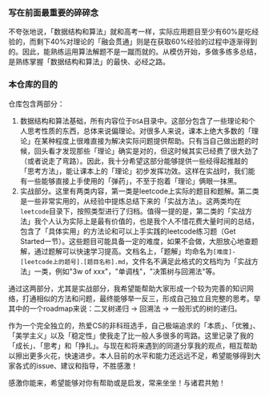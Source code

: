 ### 写在前面最重要的碎碎念

不夸张地说，「数据结构和算法」就和高考一样，实际应用题目至少有60%是吃经验的，而剩下40%对理论的「融会贯通」则是在获取60%经验的过程中逐渐得到的。因此，能熟练运用算法解题不是一蹴而就的。从模仿开始，多做多练多总结，是熟练掌握「数据结构和算法」的最快、必经之路。

### 本仓库的目的

仓库包含两部分：

1. 数据结构和算法基础，所有内容位于`DSA`目录中。这部分包含了一些理论和个人思考性质的东西，总体来说偏理论。对很多人来说，课本上绝大多数的「理论」在某种程度上很难直接为解决实际问题提供帮助。只有当自己做出题的时候，回头看才发现那些「理论」确实是对的，但这时候其实已经费了很大劲了（或者说走了弯路）。因此，我十分希望这部分能够提供一些经得起推敲的「思考方法」，能让课本上的「理论」初步发挥功效。这样在实战时，我们能有一些能够直接上手使用的「弹药」，不至于抱着「理论」俩眼一抹黑。
2. 实战部分。这里有两类内容，第一类是leetcode上实际的题目和题解。第二类是一些非常实用的，从经验中提炼总结下来的「实战方法」。这两类均在`leetcode`目录下，按照类型进行了归档。值得一提的是，第二类的「实战方法」我个人认为实际上是最有价值的，也是我个人不惜花费大量时间的总结，包含了「具体实用」的方法论和可以上手实践的leetcode练习题（Get Started一节）。这些题目可能具备一定的难度，如果不会做，大胆放心地查题解，通过题解可以快速学习提高。文档名上，「题解」均命名为`[难度]-[leetcode上的题号].[题目名称].md`，文件名不满足此格式的文档均为「实战方法」一类，例如"3w of xxx"，"单调栈"，"决策树与回溯法"等。

通过这两部分，尤其是实战部分，我希望能帮助大家形成一个较为完善的知识网络，打通相似的方法和问题，最终能够举一反三，形成自己独立且完整的思考。举其中的一个roadmap来说：二叉树递归 → 回溯法 → 一般形式的树的递归。

作为一个完全独立的，热爱CS的非科班选手，自己极端追求的「本质」、「优雅」、「美学主义」以及「稳定性」使我走了比一般人多很多的弯路。这里记录了我的「成长」、「思考」和「挣扎」。与现在和将来遇到的同道分享我的观点，相互帮助以擦出更多火花，快速进步。本人目前的水平和能力还远远不足，希望能够得到大家各式的issue、建议和指导，不胜感激！

感激你能来，希望能够对你有帮助或是启发，常来坐坐！与诸君共勉！
